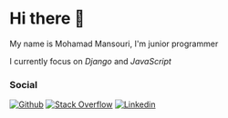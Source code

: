 # Hi there 👋
My name is Mohamad Mansouri, I'm junior programmer

I currently focus on *Django* and *JavaScript*

### Social
[![Github](https://img.shields.io/badge/GitHub-100000?style=for-the-badge&logo=github&logoColor=white)](https://github.com/MohamadMansourii)
[![Stack Overflow](https://img.shields.io/badge/Stack_Overflow-D64A17?style=for-the-badge&logo=stack-overflow&logoColor=white)](https://stackoverflow.com/users/11864721/mohamadmansouri)
[![Linkedin](https://img.shields.io/badge/LinkedIn-0077B5?style=for-the-badge&logo=linkedin&logoColor=white)](https://www.linkedin.com/in/mohammadmansourii/)
